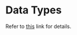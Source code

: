 # Data Types
Refer to [this](https://www.hackerrank.com/challenges/30-data-types/tutorial) link for details. 
